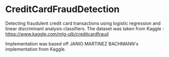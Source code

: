 # CreditCardFraudDetection
Detecting fraudulent credit card transactions using logistic regression and linear discriminant analysis classifiers.
The dataset was taken from Kaggle : https://www.kaggle.com/mlg-ulb/creditcardfraud

Implementation was based off JANIO MARTINEZ BACHMANN's implementation from Kaggle.
